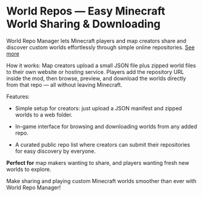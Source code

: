 # World Repos — Easy Minecraft World Sharing & Downloading

World Repo Manager lets Minecraft players and map creators share and discover custom worlds effortlessly through simple online repositories. [See more](https://tg.is-a.dev/world-repos)

How it works:
Map creators upload a small JSON file plus zipped world files to their own website or hosting service. Players add the repository URL inside the mod, then browse, preview, and download the worlds directly from that repo — all without leaving Minecraft.

Features:

- Simple setup for creators: just upload a JSON manifest and zipped worlds to a web folder.

- In-game interface for browsing and downloading worlds from any added repo.

- A curated public repo list where creators can submit their repositories for easy discovery by everyone.

**Perfect for** map makers wanting to share, and players wanting fresh new worlds to explore.

Make sharing and playing custom Minecraft worlds smoother than ever with World Repo Manager!
